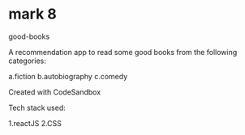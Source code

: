 # mark 8
good-books

A recommendation app to read some good books from the following categories:

a.fiction
b.autobiography
c.comedy

Created with CodeSandbox

Tech stack used:

1.reactJS
2.CSS
